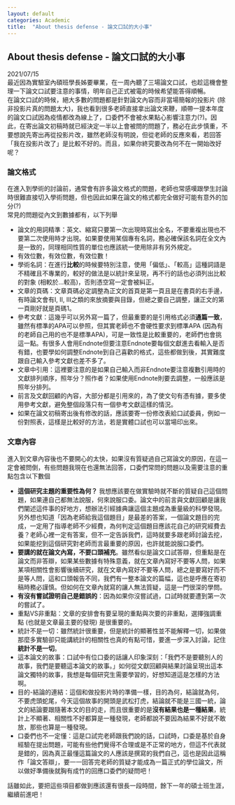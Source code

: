 ```yaml
---
layout: default
categories: Academic
title:  "About thesis defense - 論文口試的大小事"
---  
```

## About thesis defense - 論文口試的大小事  
2021/07/15  
最近因為實驗室內碩班學長姊要畢業，在一周內聽了三場論文口試，也趁這機會整理一下論文口試要注意的事情，明年自己正式被電的時候希望能答得順暢。  
在論文口試的時候，絕大多數的問題都是針對論文內容而非當場簡報的投影片 (除非投影片真的問題太大)，我也看到很多老師直接拿出論文來鞭，順帶一提本年度的論文口試因為疫情都改為線上了，口委們不會被水果點心影響注意力(?)。因此，在寄出論文初稿時就已經決定一半以上會被問的問題了，務必在此步慎重，不要想說先寄出再從投影片改，雖然老師沒有明說，但從老師的反應來看，若回答「我在投影片改了」是比較不好的。而且，如果你終究要改為何不在一開始改好呢？  
  
### 論文格式  
在進入到學術的討論前，通常會有許多論文格式的問題，老師也常感嘆跟學生討論時很難直接切入學術問題，但也因此如果在論文的格式都完全做好可能有意外的加分(?)  
常見的問題從內文到數據都有，以下列舉  
- 論文的用詞精準：英文、縮寫只要第一次出現時寫出全名，不要重複出現也不要第二次使用時才出現。如果要使用某個專有名詞，務必確保該名詞在全文內是一致的，同理相同性質的單位也應該統一使用除非有另外規定。
- 有效位數，有效位數，有效位數！
- 學術名詞：在進行**比較**的時候要特別注意，使用「偏低」、「較高」這種詞語是不精確且不專業的，較好的做法是以統計來呈現，再不行的話也必須列出比較的對象 (相較於...較高)，否則憑空寫一定會被糾正。
- 文章的頁碼：文章頁碼必定調整為正文的首頁是第一頁且是在書頁的右手邊，有時論文會有I, II, III之類的來放摘要與目錄，但總之要自己調整，讓正文的第一頁剛好就是頁碼1。
- 參考文獻：這幾乎可以另外寫一篇了，但最重要的是引用格式必須**通篇一致**，雖然有標準的APA可以參照，但其實老師也不會硬性要求到標準APA (因為有的老師自己用的也不是標準APA)，可是一致性是比較重要的，老師們也會挑這一點。有很多人會用Endnote但要注意Endnote要每個文獻進去看輸入是否有錯，也要學如何調整Endnote到自己喜歡的格式，這些都做到後，其實難度跟自己輸入參考文獻也差不多了。
- 文章中引用：這裡要注意的是如果自己輸入而非Endnote要注意複數引用時的文獻排列順序，照年分？照作者？如果使用Endnote則要去調整，一般應該是照年分排列。   
- 前言及文獻回顧的內容，大部分都是引用來的，為了使文句有憑有據，要多使用參考文獻，避免整個段落只有一個參考文獻這樣的情況。
- 如果在論文初稿寄出後有修改的話，應該要寄一份修改表給口試委員，例如一份對照表，這樣是比較好的方法，若是實體口試也可以當場印出來。  
  
   
### 文章內容  
進入到文章內容後也不要開心的太快，如果沒有質疑過自己寫論文的原因，在這一定會被問倒，有些問題我現在也還無法回答，口委們常問的問題以及需要注意的重點包含以下數個  
- **這個研究主題的重要性為何？** 我想應該要在做實驗時就不斷的質疑自己這個問題，如果連自己都無法說服，何來說服口委。論文中的前言與文獻回顧是讓我們闡述這件事的好地方，想辦法引經據典讓這個主題成為重量級的科學發現。另外想也知道「因為老師給我這個題目」是最差的答案，一個論文題目的完成，一定用了指導老師不少經費，為何判定這個題目應該花自己的研究經費去養？老師心裡一定有答案，但不一定告訴我們，這時就要多跟老師討論去挖，如果能挖到這個研究對老師而言最重要的原因，也許就能說服口委們。
- **要講的就在論文內寫，不要口頭補充**。雖然看似是論文口試答辯，但重點是在論文而非答辯，如果某些數據有特殊意義，就在文章內寫好不要等人問，如果某項相關性會影響後續研究，就在文章內寫好不要等人問，總之是要寫好而不是等人問，這和口頭報告不同，我們有一整本論文的篇幅，這也是呼應在寄初稿時務必謹慎。但如何在文章內就寫的讓人無法質疑，這是一門很深的學問。
- **有沒有嘗試證明自己是錯誤的**：因為如果你沒嘗試過，口試時就要遭到第一次的嘗試了。  
- 重點VS非重點：文章的安排會有要呈現的重點與次要的非重點，選擇強調重點 (也就是文章最主要的發現) 是很重要的。
- 統計不是一切：雖然統計很重要，但是統計的顯著性並不能解釋一切，如果做那麼多實驗卻只能講統計的相關性也真的有點可惜，要進一步深入討論，記住**統計不是一切**。  
- 這本論文的故事：口試中有位口委的話讓人印象深刻：「我們不是要聽別人的故事，我們是要聽這本論文的故事。」如何從文獻回顧與結果討論呈現出這本論文獨特的故事，我想是每個研究生需要學習的，好想知道這是怎樣的方法啊。
- 目的-結論的連結：這個和做投影片時的準備一樣，目的為何，結論就為何，不要虎頭蛇尾，今天這個故事的開頭是武松打虎，結論就不能是三國一統，論文的結論要跟隨著本文的目的走，而且很重要的是**沒有結果也是一種結果**，統計上不顯著、相關性不好都算是一種發現，老師都說不要因為結果不好就不敢放，那些也算是一種發現。
- 口委們也不一定懂：這是口試完老師跟我們說的話，口試時，口委是基於自身經驗在提出問題，可能有些他們覺得不合理或是不正常的地方，但這不代表就是錯的，因為真正最懂這篇論文的人應該是撰寫的我們自己，這也是因此這稱作「論文答辯」，要一一回答完老師的質疑才能成為一篇正式的學位論文，所以做好準備後就胸有成竹的回應口委們的疑問吧！  
  
話雖如此，要把這些項目都做到應該還有很長一段時間，餘下一年的碩士班生涯，繼續前進吧！
